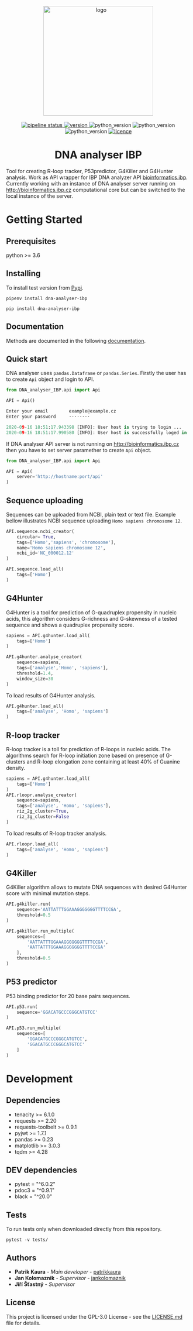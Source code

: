 <div align="center">
    <img src="https://gitlab.com/PatrikKaura/dna_analyser_ibp_logos/-/raw/master/logo.png" alt='logo' width='300px'>
    <br/>
    <br/>
    <a href="https://gitlab.com/PatrikKaura/DNA_analyser_IBP/-/commits/master">
        <img alt="pipeline status" src="https://gitlab.com/PatrikKaura/DNA_analyser_IBP/badges/master/pipeline.svg" />
    </a>
    <a href="https://pypi.org/project/dna-analyser-ibp/">
        <img src="https://img.shields.io/badge/version-3.4.0-brightgreen.svg" alt='version'/>
    </a>
    <img src="https://img.shields.io/badge/python-3.6-brightgreen.svg" alt='python_version'/>
    <img src="https://img.shields.io/badge/python-3.7-brightgreen.svg" alt='python_version'/>
    <img src="https://img.shields.io/badge/python-3.8-brightgreen.svg" alt='python_version'/>
    <a href="https://choosealicense.com/licenses/gpl-3.0/">
        <img src='https://img.shields.io/badge/licence-GNU%20v3.0-blue.svg' alt='licence'/>
    </a>
    <h1 align='center'> DNA analyser IBP </h1>
</div>


Tool for creating R-loop tracker, P53predictor, G4Killer and G4Hunter analysis. Work as API wrapper for IBP DNA analyzer API [bioinformatics.ibp](http://bioinformatics.ibp.cz/).
Currently working with an instance of DNA analyser server running on http://bioinformatics.ibp.cz computational core but can be switched 
to the local instance of the server.

# Getting Started

## Prerequisites

python >= 3.6

## Installing

To install test version from [Pypi](https://pypi.org/project/dna-analyser-ibp/).

```commandline
pipenv install dna-analyser-ibp
```

```commandline
pip install dna-analyser-ibp
```

## Documentation

Methods are documented in the following [documentation](https://patrikkaura.gitlab.io/DNA_analyser_IBP/).

## Quick start

DNA analyser uses `pandas.Dataframe` or `pandas.Series`. Firstly the user  has to create `Api` object and login to API.
```python
from DNA_analyser_IBP.api import Api

API = Api()
```
```python
Enter your email        example@example.cz
Enter your password     ········

2020-09-16 18:51:17.943398 [INFO]: User host is trying to login ...
2020-09-16 18:51:17.990580 [INFO]: User host is successfully loged in ...
```
If DNA analyser API server is not running on http://bioinformatics.ibp.cz then you have to set server paramether to create `Api` object.
```python
from DNA_analyser_IBP.api import Api

API = Api(
    server='http://hostname:port/api'
)
```

## Sequence uploading
Sequences can be uploaded from NCBI, plain text or text file. Example bellow illustrates NCBI sequence uploading `Homo sapiens chromosome 12`.
```python
API.sequence.ncbi_creator(
    circular= True,
    tags=['Homo','sapiens', 'chromosome'],
    name='Homo sapiens chromosome 12',
    ncbi_id='NC_000012.12'
)

API.sequence.load_all(
    tags=['Homo']
)
```

## G4Hunter
G4Hunter is a tool for prediction of G-quadruplex propensity in nucleic acids, this algorithm considers G-richness and G-skewness of a tested sequence and shows a quadruplex propensity score. 
```python
sapiens = API.g4hunter.load_all(
    tags=['Homo']
)

API.g4hunter.analyse_creator(
    sequence=sapiens,
    tags=['analyse','Homo', 'sapiens'],
    threshold=1.4,
    window_size=30
)
```
To load results of G4Hunter analysis.
```python
API.g4hunter.load_all(
    tags=['analyse', 'Homo', 'sapiens']
) 
```

## R-loop tracker
 R-loop tracker is a toll for prediction of R-loops in nucleic acids. The algorithms search for R-loop initiation zone based on presence of G-clusters and R-loop elongation zone containing at least 40% of Guanine density.
```python
sapiens = API.g4hunter.load_all(
    tags=['Homo']
)
API.rloopr.analyse_creator(
    sequence=sapiens,
    tags=['analyse', 'Homo', 'sapiens'],
    riz_2g_cluster=True,
    riz_3g_cluster=False
)
```
To load results of R-loop tracker analysis.
```python
API.rloopr.load_all(
    tags=['analyse', 'Homo', 'sapiens']
) 
```

## G4Killer
G4Killer algorithm allows to mutate DNA sequences with desired G4Hunter score with minimal mutation steps.
```python
API.g4killer.run(
    sequence='AATTATTTGGAAAGGGGGGGTTTTCCGA',
    threshold=0.5
) 

API.g4killer.run_multiple(
    sequences=[
        'AATTATTTGGAAAGGGGGGGTTTTCCGA',
        'AATTATTTGGAAAGGGGGGGTTTTCCGA'
    ],
    threshold=0.5
)
```
## P53 predictor
P53 binding predictor for 20 base pairs sequences. 
```python
API.p53.run(
    sequence='GGACATGCCCGGGCATGTCC'
)

API.p53.run_multiple(
    sequences=[
        'GGACATGCCCGGGCATGTCC',
        'GGACATGCCCGGGCATGTCC'
    ]
) 
```

# Development

## Dependencies

* tenacity >= 6.1.0
* requests >= 2.20
* requests-toolbelt >= 0.9.1
* pyjwt >= 1.7.1
* pandas >= 0.23
* matplotlib >= 3.0.3
* tqdm >= 4.28

## DEV dependencies

* pytest = "^6.0.2"
* pdoc3 = "^0.9.1"
* black = "^20.0"

## Tests

To run tests only when downloaded directly from this repository.

```commandline
pytest -v tests/
```

## Authors

* **Patrik Kaura** - *Main developer* - [patrikkaura](https://gitlab.com/PatrikKaura/)
* **Jan Kolomaznik** - *Supervisor* - [jankolomaznik](https://github.com/Kolomaznik)
* **Jiří Šťastný** - *Supervisor*

## License

This project is licensed under the GPL-3.0 License - see the [LICENSE.md](LICENSE.md) file for details.
